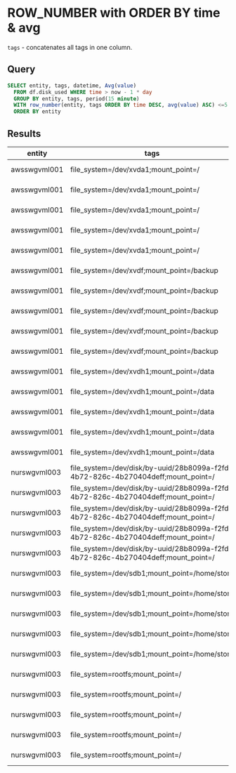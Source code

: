 # ROW_NUMBER with ORDER BY time & avg

`tags` - concatenates all tags in one column.

## Query

```sql
SELECT entity, tags, datetime, Avg(value)
  FROM df.disk_used WHERE time > now - 1 * day
  GROUP BY entity, tags, period(15 minute)
  WITH row_number(entity, tags ORDER BY time DESC, avg(value) ASC) <=5
  ORDER BY entity
```

## Results

| entity       | tags                                                                             | datetime             | Avg(value)           | 
|--------------|----------------------------------------------------------------------------------|----------------------|----------------------| 
| awsswgvml001 | file_system=/dev/xvda1;mount_point=/                                             | 2015-10-28T13:30:00Z | 2433912.1666666665   | 
| awsswgvml001 | file_system=/dev/xvda1;mount_point=/                                             | 2015-10-28T13:15:00Z | 2433866.6            | 
| awsswgvml001 | file_system=/dev/xvda1;mount_point=/                                             | 2015-10-28T13:00:00Z | 2433769.1333333333   | 
| awsswgvml001 | file_system=/dev/xvda1;mount_point=/                                             | 2015-10-28T12:45:00Z | 2433680.6            | 
| awsswgvml001 | file_system=/dev/xvda1;mount_point=/                                             | 2015-10-28T12:30:00Z | 2433610.7333333334   | 
| awsswgvml001 | file_system=/dev/xvdf;mount_point=/backup                                        | 2015-10-28T13:30:00Z | 6.5373272E7          | 
| awsswgvml001 | file_system=/dev/xvdf;mount_point=/backup                                        | 2015-10-28T13:15:00Z | 6.5373272E7          | 
| awsswgvml001 | file_system=/dev/xvdf;mount_point=/backup                                        | 2015-10-28T13:00:00Z | 6.5373272E7          | 
| awsswgvml001 | file_system=/dev/xvdf;mount_point=/backup                                        | 2015-10-28T12:45:00Z | 6.5373272E7          | 
| awsswgvml001 | file_system=/dev/xvdf;mount_point=/backup                                        | 2015-10-28T12:30:00Z | 6.5373272E7          | 
| awsswgvml001 | file_system=/dev/xvdh1;mount_point=/data                                         | 2015-10-28T13:30:00Z | 2.4670714E7          | 
| awsswgvml001 | file_system=/dev/xvdh1;mount_point=/data                                         | 2015-10-28T13:15:00Z | 2.4670594733333334E7 | 
| awsswgvml001 | file_system=/dev/xvdh1;mount_point=/data                                         | 2015-10-28T13:00:00Z | 2.4670553466666665E7 | 
| awsswgvml001 | file_system=/dev/xvdh1;mount_point=/data                                         | 2015-10-28T12:45:00Z | 2.4670378466666665E7 | 
| awsswgvml001 | file_system=/dev/xvdh1;mount_point=/data                                         | 2015-10-28T12:30:00Z | 2.4670224266666666E7 | 
| nurswgvml003 | file_system=/dev/disk/by-uuid/28b8099a-f2fd-4b72-826c-4b270404deff;mount_point=/ | 2015-10-28T13:30:00Z | 2428777.8775510206   | 
| nurswgvml003 | file_system=/dev/disk/by-uuid/28b8099a-f2fd-4b72-826c-4b270404deff;mount_point=/ | 2015-10-28T13:15:00Z | 2428752.8            | 
| nurswgvml003 | file_system=/dev/disk/by-uuid/28b8099a-f2fd-4b72-826c-4b270404deff;mount_point=/ | 2015-10-28T13:00:00Z | 2428658.6            | 
| nurswgvml003 | file_system=/dev/disk/by-uuid/28b8099a-f2fd-4b72-826c-4b270404deff;mount_point=/ | 2015-10-28T12:45:00Z | 2428627.066666667    | 
| nurswgvml003 | file_system=/dev/disk/by-uuid/28b8099a-f2fd-4b72-826c-4b270404deff;mount_point=/ | 2015-10-28T12:30:00Z | 2428582.466666667    | 
| nurswgvml003 | file_system=/dev/sdb1;mount_point=/home/store                                    | 2015-10-28T13:30:00Z | 1.39204048E8         | 
| nurswgvml003 | file_system=/dev/sdb1;mount_point=/home/store                                    | 2015-10-28T13:15:00Z | 1.39204048E8         | 
| nurswgvml003 | file_system=/dev/sdb1;mount_point=/home/store                                    | 2015-10-28T13:00:00Z | 1.39204048E8         | 
| nurswgvml003 | file_system=/dev/sdb1;mount_point=/home/store                                    | 2015-10-28T12:45:00Z | 1.39204048E8         | 
| nurswgvml003 | file_system=/dev/sdb1;mount_point=/home/store                                    | 2015-10-28T12:30:00Z | 1.39204048E8         | 
| nurswgvml003 | file_system=rootfs;mount_point=/                                                 | 2015-10-28T13:30:00Z | 2428777.8775510206   | 
| nurswgvml003 | file_system=rootfs;mount_point=/                                                 | 2015-10-28T13:15:00Z | 2428752.8            | 
| nurswgvml003 | file_system=rootfs;mount_point=/                                                 | 2015-10-28T13:00:00Z | 2428658.6            | 
| nurswgvml003 | file_system=rootfs;mount_point=/                                                 | 2015-10-28T12:45:00Z | 2428627.066666667    | 
| nurswgvml003 | file_system=rootfs;mount_point=/                                                 | 2015-10-28T12:30:00Z | 2428582.466666667    | 
